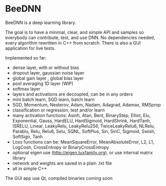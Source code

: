 # BeeDNN

BeeDNN is a deep learning library.

The goal is to have a minimal, clear, and simple API and samples so everybody can contribute, test, and use DNN.
No dependencies needed, every algorithm rewritten in C++ from scratch. There is also a GUI application for live tests.

Implemented so far:
- dense layer, with or without bias
- dropout layer, gaussian noise layer
- global gain layer , global bias layer
- pool averaging 1D layer (WIP)
- softmax layer
- layers and activations are decoupled, can be in any orders
- mini batch learn, SGD learn, batch learn
- SGD, Momentum, Nesterov, Adam, Nadam, Adagrad, Adamax, RMSprop
- classification or regression, test and/or learn
- many activation functions: Asinh, Atan, Bent, BinaryStep, Elliot, Elu, Exponential, Gauss, HardELU, HardSigmoid, HardShrink, HardTanh, ISRELU, Linear, LeakyRelu, LeakyRelu256, TwiceLeakyRelu6, NLRelu, Parablu, Relu, Relu6, Selu, SQNL, SoftPlus, Sin, SinC, Sigmoid, Swish, SoftSign, Tanh
- Loss functions can be: MeanSquareError, MeanAbsoluteError, L2, L1, LogCosh, CrossEntropy or BinaryCrossEntropy
- optional eigen use (http://eigen.tuxfamily.org), or use internal matrix library
- network and weights are saved in a plain .txt file
- all in simple C++

The GUI app use Qt, compiled binaries coming soon
